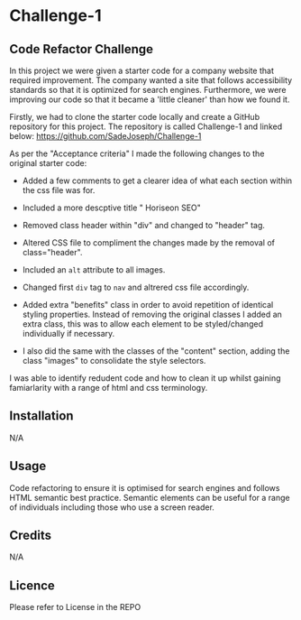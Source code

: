 # Challenge-1

## Code Refactor Challenge
In this project we were given a starter code for a company website that required improvement. The company wanted a site that follows accessibility standards so that it is optimized for search engines. Furthermore, we were improving our code so that it became a 'little cleaner' than how we found it. 

Firstly, we had to clone the starter code locally and create a GitHub repository for this project. The repository is called Challenge-1 and linked below:
https://github.com/SadeJoseph/Challenge-1

As per the "Acceptance criteria" I made the following changes to the original starter code: 

- Added a few comments to get a clearer idea of what each section within the css file was for. 

- Included a more descptive title " Horiseon SEO"

- Removed class header within "div" and changed to "header" tag.

- Altered CSS file to compliment the changes made by the removal of class="header". 

- Included an `alt` attribute to all images. 

- Changed first `div` tag to `nav` and altrered css file accordingly.

- Added extra "benefits" class in order to avoid repetition of identical styling properties. Instead of removing the original classes I added an extra class, this was to allow each element to be styled/changed individually if necessary. 

- I also did the same with the classes of the "content" section, adding the class "images" to consolidate the style selectors.

I was able to identify redudent code and how to clean it up whilst gaining famiarlarity with a range of html and css terminology. 

## Installation 
N/A

## Usage
Code refactoring to ensure it is optimised for search engines and follows HTML semantic best practice. Semantic elements can be useful for a range of individuals including those who use a screen reader. 

## Credits
N/A

## Licence 
Please refer to License in the REPO


##